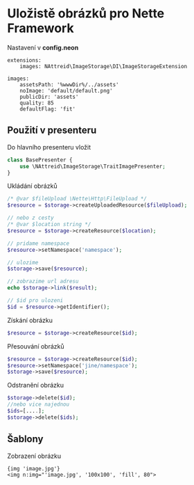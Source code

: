 # Uložistě obrázků pro Nette Framework

Nastavení v **config.neon**
```neon
extensions:
    images: NAttreid\ImageStorage\DI\ImageStorageExtension
    
images:
    assetsPath: '%wwwDir%/../assets'
    noImage: 'default/default.png'
    publicDir: 'assets'
    quality: 85
    defaultFlag: 'fit'
```

## Použití v presenteru

Do hlavního presenteru vložit
```php
class BasePresenter {
    use \NAttreid\ImageStorage\TraitImagePresenter;
}
```

Ukládání obrázků
```php
/* @var $fileUpload \Nette\Http\FileUpload */
$resource = $storage->createUploadedResource($fileUpload);

// nebo z cesty
/* @var $location string */
$resource = $storage->createResource($location);

// pridame namespace
$resource->setNamespace('namespace');

// ulozime
$storage->save($resource);

// zobrazime url adresu
echo $storage->link($result);

// $id pro ulozeni
$id = $resource->getIdentifier();
```

Získání obrázku
```php
$resource = $storage->createResource($id);
```

Přesouvání obrázků
```php
$resource = $storage->createResource($id);
$resource->setNamespace('jine/namespace');
$storage->save($resource);
```

Odstranění obrázku
```php
$storage->delete($id);
//nebo vice najednou
$ids=[....];
$storage->delete($ids);
```

## Šablony
Zobrazení obrázku
```latte
{img 'image.jpg'}
<img n:img="'image.jpg', '100x100', 'fill', 80">
```